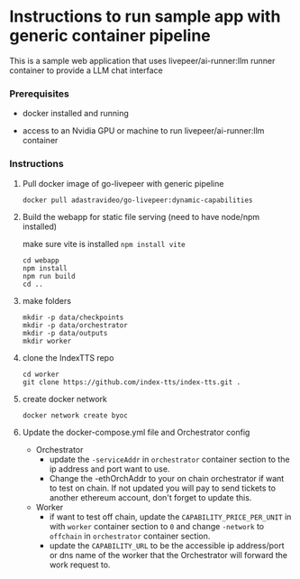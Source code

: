 
# Instructions to run sample app with generic container pipeline
 
This is a sample web application that uses livepeer/ai-runner:llm runner container to provide a LLM chat interface  

### Prerequisites

- docker installed and running

- access to an Nvidia GPU or machine to run livepeer/ai-runner:llm container

### Instructions  

1. Pull docker image of go-livepeer with generic pipeline

     `docker pull adastravideo/go-livepeer:dynamic-capabilities`

2) Build the webapp for static file serving (need to have node/npm installed)

    make sure vite is installed `npm install vite`

    ```
    cd webapp
    npm install
    npm run build
    cd ..
    ```
3) make folders
    ```
    mkdir -p data/checkpoints
    mkdir -p data/orchestrator
    mkdir -p data/outputs
    mkdir worker
    ```

4) clone the IndexTTS repo
     ```
   cd worker
   git clone https://github.com/index-tts/index-tts.git .
   ```
5) create docker network
    ```
    docker network create byoc
    ```
6) Update the docker-compose.yml file and Orchestrator config
    - Orchestrator
      - update the `-serviceAddr` in `orchestrator` container section to the ip address and port want to use.
      - Change the -ethOrchAddr to your on chain orchestrator if want to test on chain. If not updated you will pay to send tickets to another ethereum account, don't forget to update this.
    - Worker
      - if want to test off chain, update the `CAPABILITY_PRICE_PER_UNIT` in with `worker` container section to `0` and change `-network` to `offchain` in `orchestrator` container section.
      - update the `CAPABILITY_URL` to be the accessible ip address/port or dns name of the worker that the Orchestrator will forward the work request to.
    